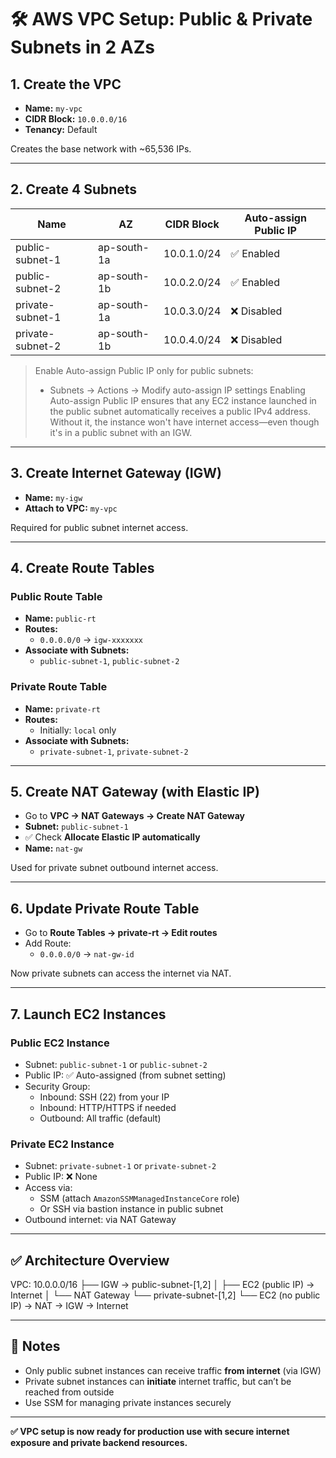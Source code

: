 # 🛠️ AWS VPC Setup: Public & Private Subnets in 2 AZs

## 1. Create the VPC

- **Name:** `my-vpc`
- **CIDR Block:** `10.0.0.0/16`
- **Tenancy:** Default

Creates the base network with ~65,536 IPs.

---

## 2. Create 4 Subnets

| Name              | AZ           | CIDR Block    | Auto-assign Public IP |
|------------------|--------------|---------------|------------------------|
| public-subnet-1  | ap-south-1a  | 10.0.1.0/24   | ✅ Enabled             |
| public-subnet-2  | ap-south-1b  | 10.0.2.0/24   | ✅ Enabled             |
| private-subnet-1 | ap-south-1a  | 10.0.3.0/24   | ❌ Disabled            |
| private-subnet-2 | ap-south-1b  | 10.0.4.0/24   | ❌ Disabled            |

> Enable Auto-assign Public IP only for public subnets:
> - Subnets → Actions → Modify auto-assign IP settings
> Enabling Auto-assign Public IP ensures that any EC2 instance launched in the public subnet automatically receives a public IPv4 address. Without it, the instance won't have internet access—even though it's in a public subnet with an IGW.

---

## 3. Create Internet Gateway (IGW)

- **Name:** `my-igw`
- **Attach to VPC:** `my-vpc`

Required for public subnet internet access.

---

## 4. Create Route Tables

### Public Route Table

- **Name:** `public-rt`
- **Routes:**
  - `0.0.0.0/0` → `igw-xxxxxxx`
- **Associate with Subnets:**
  - `public-subnet-1`, `public-subnet-2`

### Private Route Table

- **Name:** `private-rt`
- **Routes:**
  - Initially: `local` only
- **Associate with Subnets:**
  - `private-subnet-1`, `private-subnet-2`

---

## 5. Create NAT Gateway (with Elastic IP)

- Go to **VPC → NAT Gateways → Create NAT Gateway**
- **Subnet:** `public-subnet-1`
- ✅ Check **Allocate Elastic IP automatically**
- **Name:** `nat-gw`

Used for private subnet outbound internet access.

---

## 6. Update Private Route Table

- Go to **Route Tables → private-rt → Edit routes**
- Add Route:
  - `0.0.0.0/0` → `nat-gw-id`

Now private subnets can access the internet via NAT.

---

## 7. Launch EC2 Instances

### Public EC2 Instance

- Subnet: `public-subnet-1` or `public-subnet-2`
- Public IP: ✅ Auto-assigned (from subnet setting)
- Security Group:
  - Inbound: SSH (22) from your IP
  - Inbound: HTTP/HTTPS if needed
  - Outbound: All traffic (default)

### Private EC2 Instance

- Subnet: `private-subnet-1` or `private-subnet-2`
- Public IP: ❌ None
- Access via:
  - SSM (attach `AmazonSSMManagedInstanceCore` role)
  - Or SSH via bastion instance in public subnet
- Outbound internet: via NAT Gateway

---

## ✅ Architecture Overview

VPC: 10.0.0.0/16
├── IGW → public-subnet-[1,2]
│   ├── EC2 (public IP) → Internet
│   └── NAT Gateway
└── private-subnet-[1,2]
    └── EC2 (no public IP) → NAT → IGW → Internet


---

## 🔐 Notes

- Only public subnet instances can receive traffic **from internet** (via IGW)
- Private subnet instances can **initiate** internet traffic, but can’t be reached from outside
- Use SSM for managing private instances securely

---

**✅ VPC setup is now ready for production use with secure internet exposure and private backend resources.**

